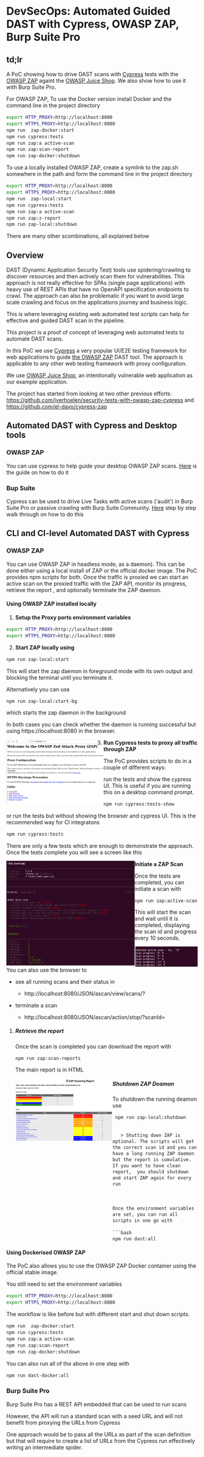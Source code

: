 # DevSecOps: Automated Guided DAST with Cypress,  OWASP ZAP,  Burp Suite Pro

## td;lr

A PoC showing how to drive DAST scans with [Cypress](https://www.cypress.io) tests with the [OWASP ZAP](https://www.zaproxy.org/) againt the  [OWASP Juice Shop](https://owasp.org/www-project-juice-shop/). We also show how to use it with Burp Suite Pro.

For OWASP ZAP, To use the Docker version install Docker and the command line in the project directory 

```bash
export HTTP_PROXY=http://localhost:8080
export HTTPS_PROXY=http://localhost:8080
npm run  zap-docker:start
npm run cypress:tests
npm run zap:a active-scan
npm run zap:scan-report
npm run zap-docker:shutdown
```


To use a locally installed OWASP ZAP, create a symlink to the zap.sh somewhere in the path and form  the command line in the project directory 

```bash
export HTTP_PROXY=http://localhost:8080
export HTTPS_PROXY=http://localhost:8080
npm run  zap-local:start
npm run cypress:tests
npm run zap:a active-scan
npm run zap:z-report
npm run zap-local:shutdown
```

There are many other scombinations, all explained below

## Overview

DAST (Dynamic Application Security Test) tools use spidering/crawling to discover resources and then actively scan them for vulnerabilities. This approach is not really effective for SPAs  (single page applications) with heavy use of REST APIs that have no OpenAPI specification endpoints to crawl. The approach can also be problematic if you want to avoid large scale crawling and focus on the applications journey and business logic. 

This is where leveraging existing web automated test scripts can help for effective and guided DAST scan in the pipeline. 

This project is a proof of concept of leveraging web automated tests to automate DAST scans. 

In this PoC we  use [Cypress](https://www.cypress.io)  a very popular UI/E2E testing framework for web applications to guide [the OWASP ZAP](https://www.zaproxy.org/)  DAST tool.  The approach is applicable to any other web testing framework with  proxy configuration.

We use  [OWASP Juice Shop](https://owasp.org/www-project-juice-shop/),  an intentionally vulnerable web application as our example application.



The project has started from looking at two other previous efforts: https://github.com/jverhoelen/security-tests-with-owasp-zap-cypress and https://github.com/el-davo/cypress-zap

## Automated DAST with Cypress and Desktop tools

### OWASP ZAP

You can use  cypress to help  guide your desktop OWASP ZAP scans. [Here](docs/ZapDesktopWithCypress.md) is the guide on how to do it

### Bup Suite

Cypress can be used to drive Live Tasks with active scans ('audit') in Burp Suite Pro or passive crawling with Burp Suite Community.   [Here](/docs/BurpSuiteWithCypress.md) step by step walk through on  how to do this 



## CLI and CI-level Automated DAST with Cypress

### OWASP ZAP

You can use OWASP ZAP in headless mode, as a daemon). This can be done either using a local install of ZAP or the official docker image. The PoC provides  npm scripts for both.  Once the traffic is proxied we can start an active scan on the proxied traffic with the ZAP API, monitor its progress, retrieve the report , and optionally terminate the ZAP daemon.

#### Using OWASP ZAP installed locally 

1. **Setup the Proxy ports environment variables**

```bash
export HTTP_PROXY=http://localhost:8080
export HTTPS_PROXY=http://localhost:8080
```

2. **Start ZAP locally using**

```bash
npm run zap-local:start 
```

 This will start the zap daemon in foreground mode with its own output and blocking the terminal until you terminate  it.   

Alternatively you can use 

```bash
npm run zap-local:start-bg 
```

 which starts the zap daemon in the background

In both cases you can check whether the daemon is running successful but using https://localhost:8080 in the browser.

<img align="left" src="docs/images/ZAP-browser-ui.png" style="zoom: 25%;" />

3. **Run Cypress tests to proxy all traffic through ZAP**

The PoC provides scripts to do in a couple of different ways:

run the tests and show the cypress UI. This is useful if you are running this on a desktop command prompt.

```bash
npm run cypress:tests-show
```

or run the tests but without showing the browser and cypress UI. This is the recommended way for CI integratons

```bash
npm run cypress:tests 
```

There are only a  few tests  which are enough to demonstrate the approach. Once the tests complete you will see a screen like this

<img align="left" src="docs/images/cypress-tests-completed.png" style="zoom:33%;" />



4. **Initiate a ZAP Scan**

Once the tests are completed, you can initiate a scan with 

 

```
npm run zap:active-scan
```

This will start the scan and wait until it is completed, displaying the scan id and progress every 10 seconds.  



<img align="left" src="docs/images/running-active-scan.png" style="zoom: 20%;" />

You can also use the browser to

- see  all running scans and their status in 
  - http://localhost:8080/JSON/ascan/view/scans/?

- terminate a scan
  - http://localhost:8080/JSON/ascan/action/stop/?scanId=<scan id> 

1. ##### **Retrieve the report**

   Once the scan is completed you can download the report with 

   ```bash
   npm run zap:scan-reports
   ```

    The main report is in HTML 

   <img align="left" src="docs/images/scan-report.png" alt="scan-report" style="zoom: 25%;" /> 

   ##### Shutdown ZAP Deamon

   To shutdown the running deamon use
   ```bash
    npm run zap-local:shutdown
```

   > Shutting down ZAP is optional. The scripts will get the correct scan id and you can have a long running ZAP daemon but the report is cumulative. If you want to have clean report,  you should shutdown and start ZAP again for every run



Once the environment variables are set, you can run all scripts in one go with

```bash
npm run dast:all 
```

#### Using  Dockerised OWASP ZAP

The PoC also allows you to use the OWASP ZAP Docker container using the official stable image. 

You still need to set the environment variables

```bash
export HTTP_PROXY=http://localhost:8080
export HTTPS_PROXY=http://localhost:8080
```

 The workflow is like before but with different start and shut down scripts.  

```bash
npm run  zap-docker:start
npm run cypress:tests
npm run zap:a active-scan
npm run zap:scan-report
npm run zap-docker:shutdown 

```

 

You can also run all of the above in one step with

```bash
npm run dast-docker:all
```



### Burp Suite Pro

Burp Suite Pro has a REST API embedded that can be used to run scans 

However, the API will run a standard scan with a seed URL and will not benefit from proxying the URLs from Cypress

One approach would be to pass all the URLs as part of the scan definition but that will require to create a list of URLs from the Cypress run effectively writing an intermediate spider. 
